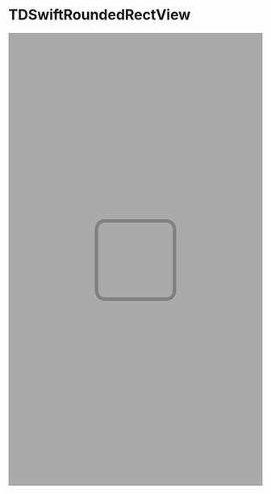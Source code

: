 # TDSwiftRoundedRectView
<p align="center">
  <img src="./README/Images/TDSwiftRoundedRectView.png"/>
</p>